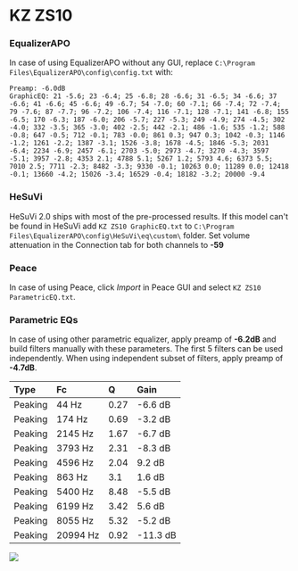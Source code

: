 # KZ ZS10

### EqualizerAPO
In case of using EqualizerAPO without any GUI, replace `C:\Program Files\EqualizerAPO\config\config.txt`
with:
```
Preamp: -6.0dB
GraphicEQ: 21 -5.6; 23 -6.4; 25 -6.8; 28 -6.6; 31 -6.5; 34 -6.6; 37 -6.6; 41 -6.6; 45 -6.6; 49 -6.7; 54 -7.0; 60 -7.1; 66 -7.4; 72 -7.4; 79 -7.6; 87 -7.7; 96 -7.2; 106 -7.4; 116 -7.1; 128 -7.1; 141 -6.8; 155 -6.5; 170 -6.3; 187 -6.0; 206 -5.7; 227 -5.3; 249 -4.9; 274 -4.5; 302 -4.0; 332 -3.5; 365 -3.0; 402 -2.5; 442 -2.1; 486 -1.6; 535 -1.2; 588 -0.8; 647 -0.5; 712 -0.1; 783 -0.0; 861 0.3; 947 0.3; 1042 -0.3; 1146 -1.2; 1261 -2.2; 1387 -3.1; 1526 -3.8; 1678 -4.5; 1846 -5.3; 2031 -6.4; 2234 -6.9; 2457 -6.1; 2703 -5.0; 2973 -4.7; 3270 -4.3; 3597 -5.1; 3957 -2.8; 4353 2.1; 4788 5.1; 5267 1.2; 5793 4.6; 6373 5.5; 7010 2.5; 7711 -2.3; 8482 -3.3; 9330 -0.1; 10263 0.0; 11289 0.0; 12418 -0.1; 13660 -4.2; 15026 -3.4; 16529 -0.4; 18182 -3.2; 20000 -9.4
```

### HeSuVi
HeSuVi 2.0 ships with most of the pre-processed results. If this model can't be found in HeSuVi add
`KZ ZS10 GraphicEQ.txt` to `C:\Program Files\EqualizerAPO\config\HeSuVi\eq\custom\` folder.
Set volume attenuation in the Connection tab for both channels to **-59**

### Peace
In case of using Peace, click *Import* in Peace GUI and select `KZ ZS10 ParametricEQ.txt`.

### Parametric EQs
In case of using other parametric equalizer, apply preamp of **-6.2dB** and build filters manually
with these parameters. The first 5 filters can be used independently.
When using independent subset of filters, apply preamp of **-4.7dB**.

| Type    | Fc       |    Q | Gain     |
|:--------|:---------|:-----|:---------|
| Peaking | 44 Hz    | 0.27 | -6.6 dB  |
| Peaking | 174 Hz   | 0.69 | -3.2 dB  |
| Peaking | 2145 Hz  | 1.67 | -6.7 dB  |
| Peaking | 3793 Hz  | 2.31 | -8.3 dB  |
| Peaking | 4596 Hz  | 2.04 | 9.2 dB   |
| Peaking | 863 Hz   | 3.1  | 1.6 dB   |
| Peaking | 5400 Hz  | 8.48 | -5.5 dB  |
| Peaking | 6199 Hz  | 3.42 | 5.6 dB   |
| Peaking | 8055 Hz  | 5.32 | -5.2 dB  |
| Peaking | 20994 Hz | 0.92 | -11.3 dB |

![](https://raw.githubusercontent.com/jaakkopasanen/AutoEq/master/results/oratory1990/usound/KZ%20ZS10/KZ%20ZS10.png)